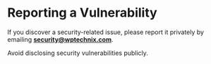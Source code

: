 # Reporting a Vulnerability

If you discover a security-related issue, please report it privately by emailing **[security@wptechnix.com](mailto:security@wptechnix.com)**.

Avoid disclosing security vulnerabilities publicly.